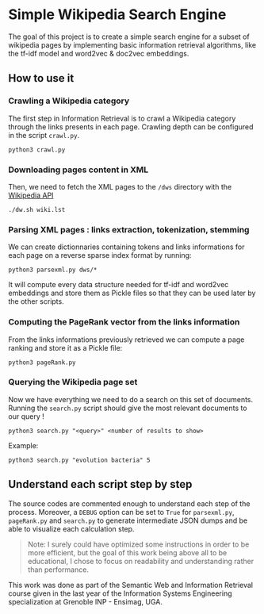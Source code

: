 # Simple Wikipedia Search Engine
The goal of this project is to create a simple search engine for a subset of wikipedia pages by implementing basic information retrieval algorithms, like the tf-idf model and word2vec & doc2vec embeddings.

## How to use it
### Crawling a Wikipedia category
The first step in Information Retrieval is to crawl a Wikipedia category through the links presents in each page. Crawling depth can be configured in the script `crawl.py`.
```
python3 crawl.py
```

### Downloading pages content in XML
Then, we need to fetch the XML pages to the `/dws` directory with the [Wikipedia API](https://en.wikipedia.org/wiki/Special:Export)
```
./dw.sh wiki.lst
```

### Parsing XML pages : links extraction, tokenization, stemming
We can create dictionnaries containing tokens and links informations for each page on a reverse sparse index format by running:
```
python3 parsexml.py dws/*
```
It will compute every data structure needed for tf-idf and word2vec embeddings and store them as Pickle files so that they can be used later by the other scripts.

### Computing the PageRank vector from the links information
From the links informations previously retrieved we can compute a page ranking and store it as a Pickle file:
```
python3 pageRank.py
```

### Querying the Wikipedia page set
Now we have everything we need to do a search on this set of documents. Running the `search.py` script should give the most relevant documents to our query !

```
python3 search.py "<query>" <number of results to show>
```

Example:
```
python3 search.py "evolution bacteria" 5
```

## Understand each script step by step
The source codes are commented enough to understand each step of the process. Moreover, a `DEBUG` option can be set to `True` for `parsexml.py`, `pageRank.py` and `search.py` to generate intermediate JSON dumps and be able to visualize each calculation step.

> Note: I surely could have optimized some instructions in order to be more efficient, but the goal of this work being above all to be educational, I chose to focus on readability and understanding rather than performance.

This work was done as part of the Semantic Web and Information Retrieval course given in the last year of the Information Systems Engineering specialization at Grenoble INP - Ensimag, UGA.
